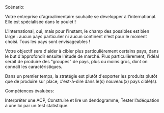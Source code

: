 Scénario:

Votre entreprise d'agroalimentaire souhaite se développer à l'international. Elle est spécialisée dans le poulet !

L'international, oui, mais pour l'instant, le champ des possibles est bien large : aucun pays particulier ni aucun continent n'est pour le moment choisi. Tous les pays sont envisageables !

Votre objectif sera d'aider à cibler plus particulièrement certains pays, dans le but d'approfondir ensuite l'étude de marché. Plus particulièrement, l'idéal serait de produire des "groupes" de pays, plus ou moins gros, dont on connaît les caractéristiques.

Dans un premier temps, la stratégie est plutôt d'exporter les produits plutôt que de produire sur place, c'est-à-dire dans le(s) nouveau(x) pays ciblé(s).

Compétences évaluées:

Interpréter une ACP,
Construire et lire un dendogramme,
Tester l’adéquation à une loi par un test statistique.